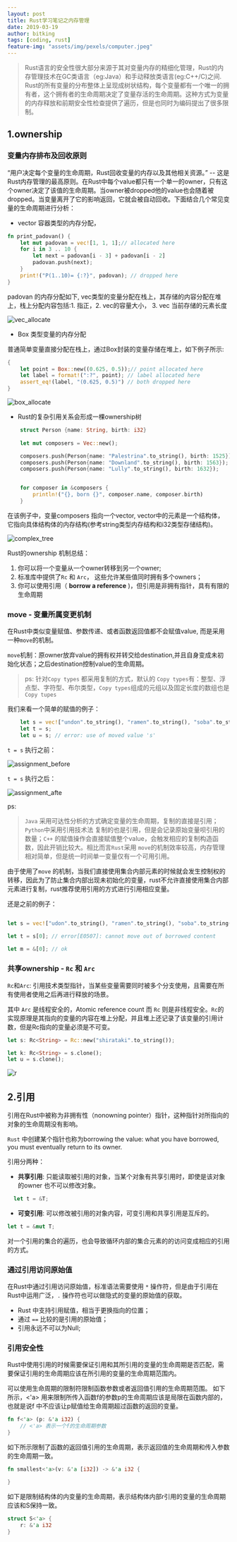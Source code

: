 ```yaml
---
layout: post
title: Rust学习笔记之内存管理
date: 2019-03-19
author: bitking
tags: [coding, rust]
feature-img: "assets/img/pexels/computer.jpeg"
---
```


> Rust语言的安全性很大部分来源于其对变量内存的精细化管理，Rust的内存管理技术在GC类语言（eg:Java）和手动释放类语言(eg:C++/C)之间. Rust的所有变量的分布整体上呈现成树状结构，每个变量都有一个唯一的拥有者，这个拥有者的生命周期决定了变量存活的生命周期。这种方式为变量的内存释放和前期安全性检查提供了遍历，但是也同时为编码提出了很多限制。


## 1.ownership

### 变量内存排布及回收原则

“用户决定每个变量的生命周期，Rust回收变量的内存以及其他相关资源。” -- 这是Rust内存管理的最高原则。在Rust中每个value都只有一个单一的owner，只有这个owner决定了该值的生命周期。当owner被dropped他的value也会随着被dropped。当变量离开了它的影响返回，它就会被自动回收。下面结合几个常见变量的生命周期进行分析：


* vector 容器类型的内存分配，

```rust
fn print_padovan() {
    let mut padovan = vec![1, 1, 1];// allocated here
    for i in 3 .. 10 {
        let next = padovan[i - 3] + padovan[i - 2]
        padovan.push(next);
    }
    print!("P(1..10)= {:?}", padovan); // dropped here
}
```

padovan 的内存分配如下, vec类型的变量分配在栈上，其存储的内容分配在堆上，栈上分配内容包括:1. 指正，2. vec的容量大小， 3. vec 当前存储的元素长度

![vec_allocate](http://cdn.bitking.wang/2019-03-19-vec_allocate.png)



* Box 类型变量的内存分配

普通简单变量直接分配在栈上，通过Box封装的变量存储在堆上，如下例子所示:

```rust
{
    let point = Box::new((0.625, 0.5));// point allocated here
    let label = format!(":?", point); // label allocated here
    assert_eq!(label, "(0.625, 0.5)") // both dropped here    
}
```

![box_allocate](http://cdn.bitking.wang/2019-03-19-box_allocate.png)


* Rust的复杂引用关系会形成一棵ownership树

```rust
    struct Person {name: String, birth: i32}
    
    let mut composers = Vec::new();

    composers.push(Person{name: "Palestrina".to_string(), birth: 1525});
    composers.push(Person{name: "Downland".to_string(), birth: 1563});
    composers.push(Person{name: "Lully".to_string(), birth: 1632});


    for composer in &composers {
        println!("{}, born {}", composer.name, composer.birth)
    }
```

 在该例子中，变量composers 指向一个vector, vector中的元素是一个结构体，它指向具体结构体的内存结构(参考string类型内存结构和i32类型存储结构)。

![complex_tree](http://cdn.bitking.wang/2019-03-19-complex_tree.png)


Rust的ownership 机制总结：
1. 你可以将一个变量从一个owner转移到另一个owner;
2. 标准库中提供了`Rc` 和 `Arc`， 这些允许某些值同时拥有多个owners；
3. 你可以使用引用（ **borrow a reference** )，但引用是非拥有指针，具有有限的生命周期


### move - 变量所属变更机制

在Rust中类似变量赋值、参数传递、或者函数返回值都不会赋值value, 而是采用一种`move`的机制。

`move`机制：原owner放弃value的拥有权并转交给destination,并且自身变成未初始化状态；之后destination控制value的生命周期。

> ps: 针对`Copy types` 都采用复制的方式，默认的 `Copy types`有：整型、浮点型、字符型、布尔类型，`Copy types`组成的元组以及固定长度的数组也是`Copy tupes`


我们来看一个简单的赋值的例子：

```rust
    let s = vec!["undon".to_string(), "ramen".to_string(), "soba".to_string()]
    let t = s;
    let u = s; // error: use of moved value 's'
```

`t = s` 执行之前：

![assignment_before](http://cdn.bitking.wang/2019-03-19-assignment_before.png)


`t = s` 执行之后：

![assignment_afte](http://cdn.bitking.wang/2019-03-19-assignment_after.png)



ps: 
> `Java` 采用可达性分析的方式确定变量的生命周期，复制的直接是引用；`Python`中采用引用技术法 复制的也是引用，但是会记录原始变量呗引用的数量；`C++` 的赋值操作会直接赋值整个value，会触发相应的复制构造函数，因此开销比较大。相比而言`Rust`采用 `move`的机制效率较高，内存管理相对简单，但是统一时间单一变量仅有一个可用引用。


由于使用了`move` 的机制，当我们直接使用集合内部元素的时候就会发生控制权的转移，因此为了防止集合内部出现未初始化的变量，rust不允许直接使用集合内部元素进行复制，rust推荐使用引用的方式进行引用相应变量。

还是之前的例子：

```rust

let s = vec!["udon".to_string(), "ramen".to_string(), "soba".to_string()];

let t = s[0]; // error[E0507]: cannot move out of borrowed content
    
let m = &[0]; // ok
```


### 共享ownership - `Rc` 和 `Arc`

`Rc`和`Arc`: 引用技术类型指针，当某些变量需要同时被多个分支使用，且需要在所有使用者使用之后再进行释放的场景。

其中 `Arc` 是线程安全的，Atomic reference count 
而 `Rc` 则是非线程安全。`Rc`的实现原理是其指向的变量的内容在堆上分配，并且堆上还记录了该变量的引用计数，但是Rc指向的变量必须是不可变。

```rust
let s: Rc<String> = Rc::new("shirataki".to_string());

let k: Rc<String> = s.clone();
let u = s.clone();
```

![r](http://cdn.bitking.wang/2019-03-19-rc.png)


## 2.引用

引用在Rust中被称为非拥有性（nonowning pointer）指针，这种指针对所指向的对象的生命周期没有影响。

`Rust` 中创建某个指针也称为borrowing the value: what you have borrowed, you must eventually return to its owner.

引用分两种：

* **共享引用**: 只能读取被引用的对象，当某个对象有共享引用时，即使是该对象的owner 也不可以修改对象。

```rust
  let t = &T;
```
* **可变引用**: 可以修改被引用的对象内容，可变引用和共享引用是互斥的。

```rust
let t = &mut T;
```
对一个引用的集合的遍历，也会导致循环内部的集合元素的的访问变成相应的引用的方式。

### 通过引用访问原始值

在Rust中通过引用访问原始值，标准语法需要使用 `*` 操作符，但是由于引用在Rust中运用广泛，`.` 操作符也可以做隐式的变量的原始值的获取。

* Rust 中支持引用赋值，相当于更换指向的位置；
* 通过 `==` 比较的是引用的原始值；
* 引用永远不可以为Null;

### 引用安全性

Rust中使用引用的时候需要保证引用和其所引用的变量的生命周期是否匹配，需要保证引用的生命周期应该在所引用的变量的生命周期范围内。

可以使用生命周期的限制符限制函数参数或者返回值引用的生命周期范围。
如下所示，<'a> 用来限制所传入函数f的参数p的生命周期应该是局限在函数内部的，也就是说f 中不应该让p赋值给生命周期超过函数的返回的变量。

```rust
fn f<'a> (p: &'a i32) {
    // <'a> 表示一个f的生命周期参数
}
```

如下所示限制了函数的返回值引用的生命周期，表示返回值的生命周期和传入参数的生命周期一致。

```rust
fn smallest<'a>(v: &'a [i32]) -> &'a i32 {

}
```

如下是限制结构体的内变量的生命周期，表示结构体内部r引用的变量的生命周期应该和S保持一致。

```rust
struct S<'a> {
    r: &'a i32
}
```